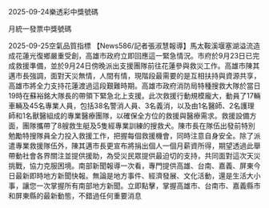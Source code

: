 
2025-09-24樂透彩中獎號碼

                                
月統一發票中獎號碼
                             
2025-09-25空氣品質指標
                              【News586/記者張淑慧報導】馬太鞍溪堰塞湖溢流造成花蓮光復鄉嚴重受創，高雄市政府立即回應這一緊急情況。市府於9月23日已完成救援準備，並於9月24日傍晚派出支援團隊前往花蓮參與救災工作。高雄市陳其邁市長強調，面對天災無情，人間有情，現階段最需要的是互相扶持與資源共享，高雄市將全力支持花蓮渡過這段艱難時期。高雄市政府消防局特種搜救大隊於當日19時在蘇裕銘大隊長的帶領下緊急北上支援。此次救援行動規模龐大，動員了17輛車輛及45名專業人員，包括38名警消人員、3名義消，以及由1名醫師、2名護理師和1名獸醫組成的專業醫療團隊，以確保全方位的救援與醫療需求。救援設備方面，團隊攜帶了8艘救生艇及5隻經專業訓練的搜救犬。陳市長在隊伍出發前特別勉勵特搜隊員全力投入救援工作，把握每個救援機會，同時注意自身安全。除了派遣專業救援隊伍外，陳其邁市長更宣布將捐出個人一個月薪資所得，期望透過此舉帶動社會各界關注並提供援助，為受災民眾提供最迫切的支持，共同面對這次天災挑戰，協力克服困境。南部新聞報導一次看，專門提供高雄、台南、嘉義、屏東今日最新即時地方新聞快報。無論是地方事件、經濟發展、文化活動，還是生活大小事，讓您一次掌握所有南部地方新聞。立即點擊，掌握高雄市、台南市、嘉義縣市和屏東縣的最新動態，不錯過任何重要消息